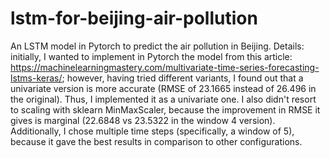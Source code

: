 # lstm-for-beijing-air-pollution
An LSTM model in Pytorch to predict the air pollution in Beijing.
Details: initially, I wanted to implement in Pytorch the model from this article: https://machinelearningmastery.com/multivariate-time-series-forecasting-lstms-keras/; however, having tried different variants, I found out that a univariate version is more accurate (RMSE of 23.1665 instead of 26.496 in the original). Thus, I implemented it as a univariate one. I also didn't resort to scaling with sklearn MinMaxScaler, because the improvement in RMSE it gives is marginal (22.6848 vs 23.5322 in the window 4 version). Additionally, I chose multiple time steps (specifically, a window of 5), because it gave the best results in comparison to other configurations.

